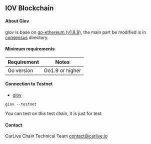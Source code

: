 ## IOV Blockchain

#### About Giov

giov is base on [go-ethereum (v1.8.9)](https://github.com/ethereum/go-ethereum), the main part be modified is in [consensus](consensus/) directory.

#### Minimum requirements

Requirement|Notes
---|---
Go version | Go1.9 or higher

#### Connection to Testnet

* [giov](cmd/giov)

```
giov --testnet
```

You can test on this test chain, it is just for test.

#### Contact

CarLive Chain Technical Team <contact@carlive.io>